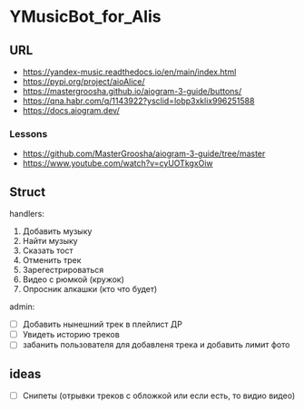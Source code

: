 # YMusicBot_for_Alis

## URL 

- https://yandex-music.readthedocs.io/en/main/index.html
- https://pypi.org/project/aioAlice/
- https://mastergroosha.github.io/aiogram-3-guide/buttons/
- https://qna.habr.com/q/1143922?ysclid=lobp3xklix996251588
- https://docs.aiogram.dev/

### Lessons
- https://github.com/MasterGroosha/aiogram-3-guide/tree/master
- https://www.youtube.com/watch?v=cyUOTkgxOiw

## Struct

handlers:
1. Добавить музыку 
2. Найти музыку 
3. Сказать тост 
4. Отменить трек
5. Зарегестрироваться 
6. Видео с рюмкой (кружок)
7. Опросник алкашки (кто что будет)

admin:
- [ ] Добавить нынешний трек в плейлист ДР
- [ ] Увидеть историю треков
- [ ] забанить пользователя для добавленя трека и добавить лимит фото 

## ideas

- [ ] Снипеты (отрывки треков с обложкой или если есть, то видио видео)
